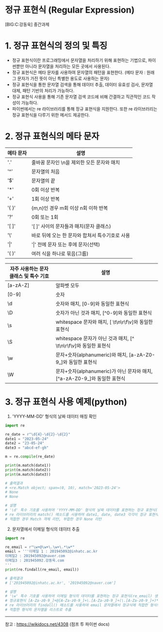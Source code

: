 # 정규 표현식 (Regular Expression)
[BIG:C:강동욱] 중간과제



# 1. 정규 표현식의 정의 및 특징
- 정규 표현식이란 프로그래밍에서 문자열을 처리하기 위해 표현하는 기법으로, 파이썬뿐만 아니라 문자열을 처리하는 모든 곳에서 사용된다.
- 정규 표현식은 메타 문자를 사용하여 문자열의 패턴을 표현한다. (메타 문자 : 원래 그 문자가 가진 뜻이 아닌 특별한 용도로 사용하는 문자)
- 정규 표현식을 통한 문자열 검색을 통해 데이터 추출, 데이터 유효성 검사, 문자열 대체, 패턴 기반의 처리가 가능하다.
- 정규 표현식 사용을 통해 기존 문자열 검색 코드에 비해 간결하고 직관적인 코드 작성이 가능하다.
- 파이썬에서는 re 라이브러리를 통해 정규 표현식을 지원한다. 또한 re 라이브러리는 정규 표현식을 다루기 위한 메서드 제공한다.


# 2. 정규 표현식의 메타 문자
|메타 문자|설명|
|------|---|
|'.'|줄바꿈 문자인 \n을 제외한 모든 문자와 매치|
|'^'|문자열의 처음|
|'$'|문자열의 끝|
|'*'|0회 이상 반복|
|'+'|1회 이상 반복 |
|'{ }'|{m,n}인 경우 m회 이상 n회 이하 반복 |
|'?'|0회 또는 1회|
|'[ ]'|'[ ]' 사이의 문자들과 매치(문자 클래스)|
|'\\'|바로 뒤에 오는 한 문자와 합쳐서 특수기호로 사용|
|'\|' | '\|' 전에 문자 또는 후에 문자(선택)|
|'( )'|여러 식을 하나로 묶음(그룹)|

|자주 사용하는 문자 클래스 및 특수 기호|설명|
|------|---|
|[a-zA-Z]|알파벳 모두|
|[0-9]|숫자|
|\d|숫자와 매치, [0-9]와 동일한 표현식|
|\D|숫자가 아닌 것과 매치, [^0-9]와 동일한 표현식|
|\s|whitespace 문자와 매치, [ \t\n\r\f\v]와 동일한 표현식 |
|\S|whitespace 문자가 아닌 것과 매치, [^ \t\n\r\f\v]와 동일한 표현식 |
|\w|문자+숫자(alphanumeric)와 매치, [a-zA-Z0-9_]와 동일한 표현식|
|\W|문자+숫자(alphanumeric)가 아닌 문자와 매치, [^a-zA-Z0-9_]와 동일한 표현식|



# 3. 정규 표현식 사용 예제(python)

1. 'YYYY-MM-DD' 형식의 날짜 데이터 매칭 확인
```python
import re

re_date = r"\d{4}-\d{2}-\d{2}"
date1 = "2023-05-24"
date2 = "23-05-24"
date3 = "abcd-ef-gh"

m = re.compile(re_date)

print(m.match(date1))
print(m.match(date2))
print(m.match(date3))

# 출력결과
# <re.Match object; span=(0, 10), match='2023-05-24'>
# None
# None

# 설명
# '\d' 특수 기호를 사용하여 'YYYY-MM-DD' 형식의 날짜 데이터를 표현하는 정규 표현식(re_date) 생성([0-9]{4}-[0-9]{2}-[0-9]{2}와 동일)
# re 라이브러리의 match() 메소드를 사용하여 date1, date, date3 각각이 정규 표현식과 동일한 형식인지 검사
# 적합한 경우 Match 객체 리턴, 부합한 경우 None 리턴
```
   
2. 문자열에서 이메일 형식의 데이터 추출
```python
import re

re_email = r"\w+@\w+\.\w+\.*\w*"
email = '''이메일 1 : 201945092@inhatc.ac.kr
이메일2 : 201945092@naver.com
이메일3 : 201945092.강동욱.com
'''
print(re.findall(re_email, email))

# 출력결과
# ['201945092@inhatc.ac.kr', '201945092@naver.com']

# 설명
# '\w' 특수 기호를 사용하여 이메일 형식의 데이터를 표현하는 정규 표현식(re_email) 생성
# 정규표현식 [A-Za-z0-9_]+@[A-Za-z0-9_]+\.[A-Za-z0-9_]+(\.[A-Za-z0-9_]+)* 와 동일
# re 라이브러리의 findall() 메소드를 사용하여 email 문자열에서 정규식에 적합한 형식의 문자열을 검색
# 적합한 형식의 문자열을 리스트로 추출
```

***
참고 : https://wikidocs.net/4308 (점프 투 파이썬 docs)
